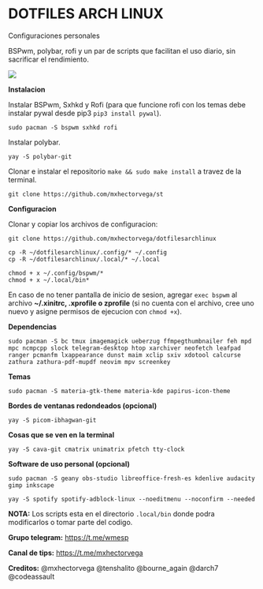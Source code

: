 # DOTFILES ARCH LINUX
Configuraciones personales

BSPwm, polybar, rofi y un par de scripts que facilitan el uso diario, sin sacrificar el rendimiento.

<img src="https://raw.githubusercontent.com/mxhectorvega/dotfilesarchlinux/main/screenshot.png" />

**Instalacion**

Instalar BSPwm, Sxhkd y Rofi (para que funcione rofi con los temas debe instalar pywal desde pip3 `pip3 install pywal`).

```
sudo pacman -S bspwm sxhkd rofi
```

Instalar polybar.

```
yay -S polybar-git
```

Clonar e instalar el repositorio `make && sudo make install` a travez de la terminal.

```
git clone https://github.com/mxhectorvega/st
```

**Configuracion**

Clonar y copiar los archivos de configuracion:

```
git clone https://github.com/mxhectorvega/dotfilesarchlinux

cp -R ~/dotfilesarchlinux/.config/* ~/.config
cp -R ~/dotfilesarchlinux/.local/* ~/.local

chmod + x ~/.config/bspwm/*
chmod + x ~/.local/bin*
```

En caso de no tener pantalla de inicio de sesion, agregar `exec bspwm` al
archivo **~/.xinitrc, .xprofile o zprofile** (si no cuenta con el archivo, cree uno nuevo y asigne
permisos de ejecucion con `chmod +x`).

**Dependencias**

```
sudo pacman -S bc tmux imagemagick ueberzug ffmpegthumbnailer feh mpd mpc ncmpcpp slock telegram-desktop htop xarchiver neofetch leafpad ranger pcmanfm lxappearance dunst maim xclip sxiv xdotool calcurse zathura zathura-pdf-mupdf neovim mpv screenkey
```

**Temas**

```
sudo pacman -S materia-gtk-theme materia-kde papirus-icon-theme
```

**Bordes de ventanas redondeados (opcional)**

```
yay -S picom-ibhagwan-git
```

**Cosas que se ven en la terminal**

```
yay -S cava-git cmatrix unimatrix pfetch tty-clock
```

**Software de uso personal (opcional)**

```
sudo pacman -S geany obs-studio libreoffice-fresh-es kdenlive audacity gimp inkscape

yay -S spotify spotify-adblock-linux --noeditmenu --noconfirm --needed
```

**NOTA:**
Los scripts esta en el directorio `.local/bin` donde podra modificarlos o tomar parte del codigo.


**Grupo telegram:**
https://t.me/wmesp


**Canal de tips:**
https://t.me/mxhectorvega


**Creditos:**
@mxhectorvega @tenshalito @bourne_again @darch7 @codeassault
